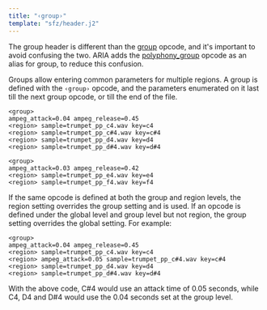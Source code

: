```yaml
---
title: "‹group›"
template: "sfz/header.j2"
---
```

The group header is different than the [group] opcode, and
it's important to avoid confusing the two. ARIA adds the [polyphony_group]
opcode as an alias for group, to reduce this confusion.

Groups allow entering common parameters for multiple regions. A group is defined
with the `‹group›` opcode, and the parameters enumerated on it last till the next
group opcode, or till the end of the file.

```sfz
<group>
ampeg_attack=0.04 ampeg_release=0.45
<region> sample=trumpet_pp_c4.wav key=c4
<region> sample=trumpet_pp_c#4.wav key=c#4
<region> sample=trumpet_pp_d4.wav key=d4
<region> sample=trumpet_pp_d#4.wav key=d#4

<group>
ampeg_attack=0.03 ampeg_release=0.42
<region> sample=trumpet_pp_e4.wav key=e4
<region> sample=trumpet_pp_f4.wav key=f4
```

If the same opcode is defined at both the group and region levels, the region
setting overrides the group setting and is used. If an opcode is defined under
the global level and group level but not region, the group setting overrides
the global setting. For example:

```sfz
<group>
ampeg_attack=0.04 ampeg_release=0.45
<region> sample=trumpet_pp_c4.wav key=c4
<region> ampeg_attack=0.05 sample=trumpet_pp_c#4.wav key=c#4
<region> sample=trumpet_pp_d4.wav key=d4
<region> sample=trumpet_pp_d#4.wav key=d#4
```

With the above code, C#4 would use an attack time of 0.05 seconds,
while C4, D4 and D#4 would use the 0.04 seconds set at the group level.


[group]:           ../opcodes/group.md
[polyphony_group]: ../opcodes/polyphony_group.md
